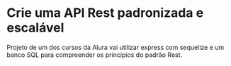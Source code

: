 # Crie uma API Rest padronizada e escalável

Projeto de um dos cursos da Alura vai utilizar express com sequelize e um banco SQL para compreender os principios do padrão Rest.